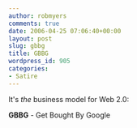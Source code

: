 ```yaml
---
author: robmyers
comments: true
date: 2006-04-25 07:06:40+00:00
layout: post
slug: gbbg
title: GBBG
wordpress_id: 905
categories:
- Satire
---
```


It's _the_ business model for Web 2.0:  
  
**GBBG** - Get Bought By Google  


